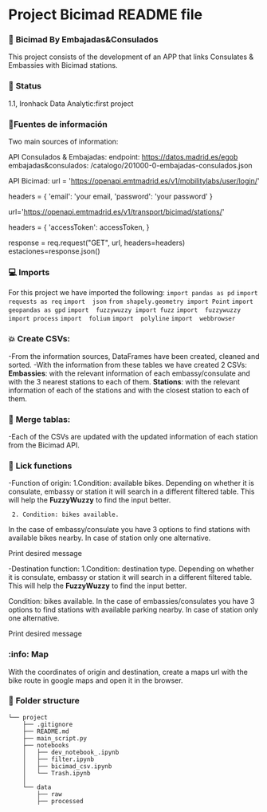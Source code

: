 # Project Bicimad README file


### :raising_hand: **Bicimad By Embajadas&Consulados** 

This project consists of the development of an APP that links Consulates & Embassies with Bicimad stations.


### :baby: **Status**
1.1, Ironhack Data Analytic:first project

### :running:**Fuentes de información**

Two main sources of information: 


API Consulados & Embajadas: 
endpoint: https://datos.madrid.es/egob
embajadas&consulados: /catalogo/201000-0-embajadas-consulados.json

API Bicimad: 
url = 'https://openapi.emtmadrid.es/v1/mobilitylabs/user/login/'

headers = {
    'email': 'your email,
    'password': 'your password'
    }

url='https://openapi.emtmadrid.es/v1/transport/bicimad/stations/'

headers = {
    'accessToken': accessToken,
    }

response = req.request("GET", url, headers=headers)
estaciones=response.json()



### :computer: **Imports**

For this project we have imported the following:
`import pandas as pd`
`import  requests as req`
`import  json`
`from shapely.geometry import Point`
`import  geopandas as gpd`
`import  fuzzywuzzy import fuzz`
`import  fuzzywuzzy import process`
`import  folium`
`import  polyline`
`import  webbrowser`



### :boom: **Create CSVs:**
-From the information sources, DataFrames have been created, cleaned and sorted. 
-With the information from these tables we have created 2 CSVs:
   **Embassies**: with the relevant information of each embassy/consulate and with the 3 nearest stations to each of them. 
   **Stations**: with the relevant information of each of the stations and with the closest station to each of them. 



### :wrench: **Merge tablas:**

-Each of the CSVs are updated with the updated information of each station from the Bicimad API. 


### :see_no_evil: **Lick functions**
-Function of origin: 
      1.Condition: available bikes. 
Depending on whether it is consulate, embassy or station it will search in a different filtered table. This will help the **FuzzyWuzzy** to find the input better.
 
     2. Condition: bikes available.
In the case of embassy/consulate you have 3 options to find stations with available bikes nearby. In case of station only one alternative.

Print desired message

-Destination function:
   1.Condition: destination type. 
Depending on whether it is consulate, embassy or station it will search in a different filtered table. This will help the **FuzzyWuzzy** to find the input better.

   Condition: bikes available.
In the case of embassies/consulates you have 3 options to find stations with available parking nearby. In case of station only one alternative.

Print desired message

### :info: **Map**
With the coordinates of origin and destination, create a maps url with the bike route in google maps and open it in the browser.


### :file_folder: **Folder structure**
```
└── project
    ├── .gitignore
    ├── README.md
    ├── main_script.py
    ├── notebooks
    │   ├── dev_notebook_.ipynb
    │   ├── filter.ipynb
    │   ├── bicimad_csv.ipynb
    │   └── Trash.ipynb
    │   
    └── data
        ├── raw
        ├── processed
        
```




